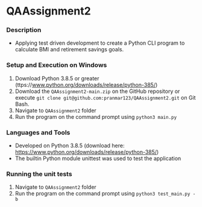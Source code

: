 # QAAssignment2


### Description
- Applying test driven development to create a Python CLI program to calculate BMI and retirement savings goals.  

### Setup and Execution on Windows
1. Download Python 3.8.5 or greater (ttps://www.python.org/downloads/release/python-385/)
2. Download the ```QAAssignment2-main.zip``` on the GitHub repository or execute ``` git clone git@github.com:pranmar123/QAAssignment2.git ``` on Git Bash.
3. Navigate to ```QAAssignment2``` folder
4. Run the program on the command prompt using ```python3 main.py```


### Languages and Tools
- Developed on Python 3.8.5 (download here: https://www.python.org/downloads/release/python-385/)
- The builtin Python module unittest was used to test the application

### Running the unit tests
1. Navigate to ```QAAssignment2``` folder
2. Run the program on the command prompt using ```python3 test_main.py -b```
